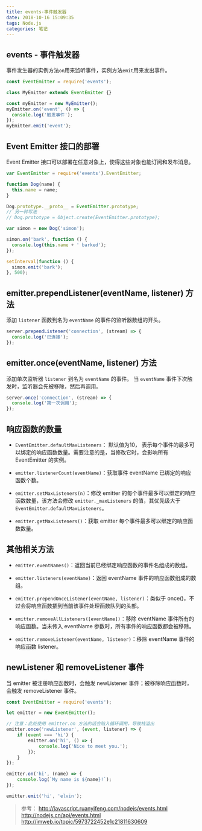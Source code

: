 ```yaml
---
title: events-事件触发器
date: 2018-10-16 15:09:35
tags: Node.js
categories: 笔记 
---
```


## events - 事件触发器

事件发生器的实例方法`on`用来监听事件，实例方法`emit`用来发出事件。

```js
const EventEmitter = require('events');

class MyEmitter extends EventEmitter {}

const myEmitter = new MyEmitter();
myEmitter.on('event', () => {
  console.log('触发事件');
});
myEmitter.emit('event');
```

## Event Emitter 接口的部署

Event Emitter 接口可以部署在任意对象上，使得这些对象也能订阅和发布消息。

```js
var EventEmitter = require('events').EventEmitter;

function Dog(name) {
  this.name = name;
}

Dog.prototype.__proto__ = EventEmitter.prototype;
// 另一种写法
// Dog.prototype = Object.create(EventEmitter.prototype);

var simon = new Dog('simon');

simon.on('bark', function () {
  console.log(this.name + ' barked');
});

setInterval(function () {
  simon.emit('bark');
}, 500);
```

## emitter.prependListener(eventName, listener) 方法


添加 `listener` 函数到名为 `eventName` 的事件的监听器数组的开头。

```js
server.prependListener('connection', (stream) => {
  console.log('已连接');
});
```

## emitter.once(eventName, listener) 方法

添加单次监听器 `listener` 到名为 `eventName` 的事件。 当 `eventName` 事件下次触发时，监听器会先被移除，然后再调用。

```js
server.once('connection', (stream) => {
  console.log('第一次调用');
});
```

## 响应函数的数量

 - `EventEmitter.defaultMaxListeners`： 默认值为10， 表示每个事件的最多可以绑定的响应函数数量。需要注意的是，当修改它时，会影响所有 EventEmitter 的实例。

 - `emitter.listenerCount(eventName)`：获取事件 eventName 已绑定的响应函数个数。

 - `emitter.setMaxListeners(n)`：修改 emitter 的每个事件最多可以绑定的响应函数数量，该方法会修改 `emitter._maxListeners` 的值，其优先级大于 `EventEmitter.defaultMaxListeners`。

 - `emitter.getMaxListeners()`：获取 emitter 每个事件最多可以绑定的响应函数数量。

## 其他相关方法

 - `emitter.eventNames()`：返回当前已经绑定响应函数的事件名组成的数组。

 - `emitter.listeners(eventName)`：返回 eventName 事件的响应函数组成的数组。

 - `emitter.prependOnceListener(eventName, listener)`：类似于 once()，不过会将响应函数插到当前该事件处理函数队列的头部。

 - `emitter.removeAllListeners([eventName])`：移除 eventName 事件所有的响应函数。当未传入 eventName 参数时，所有事件的响应函数都会被移除。

 - `emitter.removeListener(eventName, listener)`：移除 eventName 事件的响应函数 listener。

## newListener 和 removeListener 事件

当 emitter 被注册响应函数时，会触发 newListener 事件；被移除响应函数时，会触发 removeListener 事件。

```js
const EventEmitter = require('events');

let emitter = new EventEmitter();

// 注意：此处使用 emitter.on 方法的话会陷入循环调用，导致栈溢出
emitter.once('newListener', (event, listener) => {
    if (event === 'hi') {
        emitter.on('hi', () => {
            console.log('Nice to meet you.');
        });
    }
});

emitter.on('hi', (name) => {
    console.log(`My name is ${name}!`);
});

emitter.emit('hi', 'elvin');
```

> 参考：
> http://javascript.ruanyifeng.com/nodejs/events.html
> http://nodejs.cn/api/events.html
> http://imweb.io/topic/5973722452e1c21811630609
